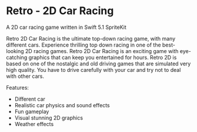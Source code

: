 # Retro - 2D Car Racing
A 2D car racing game written in Swift 5.1 SpriteKit

Retro 2D Car Racing is the ultimate top-down racing game, with many different cars. Experience thrilling top down racing in one of the best-looking 2D racing games. Retro 2D Car Racing is an exciting game with eye-catching graphics that can keep you entertained for hours. Retro 2D is based on one of the nostalgic and old driving games that are simulated very high quality. You have to drive carefully with your car and try not to deal with other cars.

Features:
- Different car
- Realistic car physics and sound effects
- Fun gameplay
- Visual stunning 2D graphics
- Weather effects
